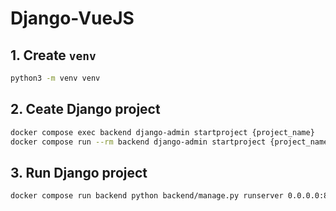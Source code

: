 # Django-VueJS

## 1. Create `venv`
```bash
python3 -m venv venv
```
## 2. Ceate Django project
```bash
docker compose exec backend django-admin startproject {project_name}
docker compose run --rm backend django-admin startproject {project_name}
```

## 3. Run Django project
```bash
docker compose run backend python backend/manage.py runserver 0.0.0.0:8000
```